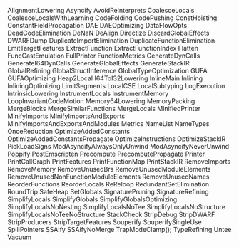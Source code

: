 AlignmentLowering
Asyncify
AvoidReinterprets
CoalesceLocals
CoalesceLocalsWithLearning
CodeFolding
CodePushing
ConstHoisting
ConstantFieldPropagation
DAE
DAEOptimizing
DataFlowOpts
DeadCodeElimination
DeNaN
DeAlign
Directize
DiscardGlobalEffects
DWARFDump
DuplicateImportElimination
DuplicateFunctionElimination
EmitTargetFeatures
ExtractFunction
ExtractFunctionIndex
Flatten
FuncCastEmulation
FullPrinter
FunctionMetrics
GenerateDynCalls
GenerateI64DynCalls
GenerateGlobalEffects
GenerateStackIR
GlobalRefining
GlobalStructInference
GlobalTypeOptimization
GUFA
GUFAOptimizing
Heap2Local
I64ToI32Lowering
InlineMain
Inlining
InliningOptimizing
LimitSegments
LocalCSE
LocalSubtyping
LogExecution
IntrinsicLowering
InstrumentLocals
InstrumentMemory
LoopInvariantCodeMotion
Memory64Lowering
MemoryPacking
MergeBlocks
MergeSimilarFunctions
MergeLocals
MinifiedPrinter
MinifyImports
MinifyImportsAndExports
MinifyImportsAndExportsAndModules
Metrics
NameList
NameTypes
OnceReduction
OptimizeAddedConstants
OptimizeAddedConstantsPropagate
OptimizeInstructions
OptimizeStackIR
PickLoadSigns
ModAsyncifyAlwaysOnlyUnwind
ModAsyncifyNeverUnwind
Poppify
PostEmscripten
Precompute
PrecomputePropagate
Printer
PrintCallGraph
PrintFeatures
PrintFunctionMap
PrintStackIR
RemoveImports
RemoveMemory
RemoveUnusedBrs
RemoveUnusedModuleElements
RemoveUnusedNonFunctionModuleElements
RemoveUnusedNames
ReorderFunctions
ReorderLocals
ReReloop
RedundantSetElimination
RoundTrip
SafeHeap
SetGlobals
SignaturePruning
SignatureRefining
SimplifyLocals
SimplifyGlobals
SimplifyGlobalsOptimizing
SimplifyLocalsNoNesting
SimplifyLocalsNoTee
SimplifyLocalsNoStructure
SimplifyLocalsNoTeeNoStructure
StackCheck
StripDebug
StripDWARF
StripProducers
StripTargetFeatures
Souperify
SouperifySingleUse
SpillPointers
SSAify
SSAifyNoMerge
TrapModeClamp();
TypeRefining
Untee
Vacuum

